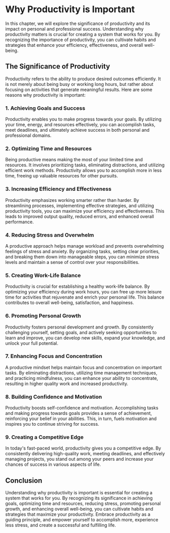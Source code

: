 Why Productivity is Important
======================================

In this chapter, we will explore the significance of productivity and its impact on personal and professional success. Understanding why productivity matters is crucial for creating a system that works for you. By recognizing the importance of productivity, you can cultivate habits and strategies that enhance your efficiency, effectiveness, and overall well-being.

**The Significance of Productivity**
------------------------------------

Productivity refers to the ability to produce desired outcomes efficiently. It is not merely about being busy or working long hours, but rather about focusing on activities that generate meaningful results. Here are some reasons why productivity is important:

### 1. **Achieving Goals and Success**

Productivity enables you to make progress towards your goals. By utilizing your time, energy, and resources effectively, you can accomplish tasks, meet deadlines, and ultimately achieve success in both personal and professional domains.

### 2. **Optimizing Time and Resources**

Being productive means making the most of your limited time and resources. It involves prioritizing tasks, eliminating distractions, and utilizing efficient work methods. Productivity allows you to accomplish more in less time, freeing up valuable resources for other pursuits.

### 3. **Increasing Efficiency and Effectiveness**

Productivity emphasizes working smarter rather than harder. By streamlining processes, implementing effective strategies, and utilizing productivity tools, you can maximize your efficiency and effectiveness. This leads to improved output quality, reduced errors, and enhanced overall performance.

### 4. **Reducing Stress and Overwhelm**

A productive approach helps manage workload and prevents overwhelming feelings of stress and anxiety. By organizing tasks, setting clear priorities, and breaking them down into manageable steps, you can minimize stress levels and maintain a sense of control over your responsibilities.

### 5. **Creating Work-Life Balance**

Productivity is crucial for establishing a healthy work-life balance. By optimizing your efficiency during work hours, you can free up more leisure time for activities that rejuvenate and enrich your personal life. This balance contributes to overall well-being, satisfaction, and happiness.

### 6. **Promoting Personal Growth**

Productivity fosters personal development and growth. By consistently challenging yourself, setting goals, and actively seeking opportunities to learn and improve, you can develop new skills, expand your knowledge, and unlock your full potential.

### 7. **Enhancing Focus and Concentration**

A productive mindset helps maintain focus and concentration on important tasks. By eliminating distractions, utilizing time management techniques, and practicing mindfulness, you can enhance your ability to concentrate, resulting in higher quality work and increased productivity.

### 8. **Building Confidence and Motivation**

Productivity boosts self-confidence and motivation. Accomplishing tasks and making progress towards goals provides a sense of achievement, reinforcing your belief in your abilities. This, in turn, fuels motivation and inspires you to continue striving for success.

### 9. **Creating a Competitive Edge**

In today's fast-paced world, productivity gives you a competitive edge. By consistently delivering high-quality work, meeting deadlines, and effectively managing projects, you stand out among your peers and increase your chances of success in various aspects of life.

**Conclusion**
--------------

Understanding why productivity is important is essential for creating a system that works for you. By recognizing its significance in achieving goals, optimizing time and resources, reducing stress, promoting personal growth, and enhancing overall well-being, you can cultivate habits and strategies that maximize your productivity. Embrace productivity as a guiding principle, and empower yourself to accomplish more, experience less stress, and create a successful and fulfilling life.
